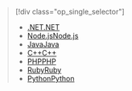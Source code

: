 > [!div class="op_single_selector"]
> * [<span data-ttu-id="f3871-101">.NET</span><span class="sxs-lookup"><span data-stu-id="f3871-101">.NET</span></span>](../articles/storage/queues/storage-dotnet-how-to-use-queues.md)
> * [<span data-ttu-id="f3871-102">Node.js</span><span class="sxs-lookup"><span data-stu-id="f3871-102">Node.js</span></span>](../articles/storage/queues/storage-nodejs-how-to-use-queues.md)
> * [<span data-ttu-id="f3871-103">Java</span><span class="sxs-lookup"><span data-stu-id="f3871-103">Java</span></span>](../articles/storage/queues/storage-java-how-to-use-queue-storage.md)
> * [<span data-ttu-id="f3871-104">C++</span><span class="sxs-lookup"><span data-stu-id="f3871-104">C++</span></span>](../articles/storage/queues/storage-c-plus-plus-how-to-use-queues.md)
> * [<span data-ttu-id="f3871-105">PHP</span><span class="sxs-lookup"><span data-stu-id="f3871-105">PHP</span></span>](../articles/storage/queues/storage-php-how-to-use-queues.md)
> * [<span data-ttu-id="f3871-106">Ruby</span><span class="sxs-lookup"><span data-stu-id="f3871-106">Ruby</span></span>](../articles/storage/queues/storage-ruby-how-to-use-queue-storage.md)
> * [<span data-ttu-id="f3871-107">Python</span><span class="sxs-lookup"><span data-stu-id="f3871-107">Python</span></span>](../articles/storage/queues/storage-python-how-to-use-queue-storage.md)
> 
> 

